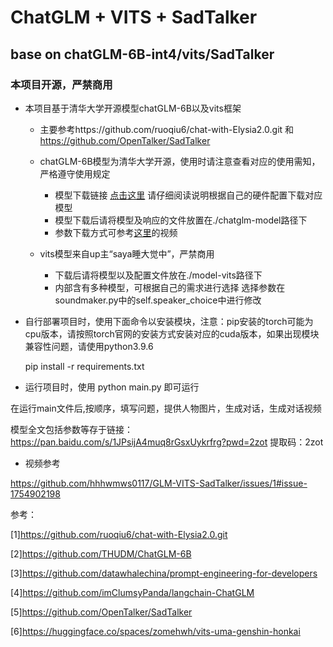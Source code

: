 # ChatGLM + VITS + SadTalker

## base on chatGLM-6B-int4/vits/SadTalker

### 本项目开源，严禁商用

- 本项目基于清华大学开源模型chatGLM-6B以及vits框架

  - 主要参考https://github.com/ruoqiu6/chat-with-Elysia2.0.git 和 https://github.com/OpenTalker/SadTalker

  - chatGLM-6B模型为清华大学开源，使用时请注意查看对应的使用需知，严格遵守使用规定

    - 模型下载链接 [点击这里](https://huggingface.co/THUDM) 请仔细阅读说明根据自己的硬件配置下载对应模型
    - 模型下载后请将模型及响应的文件放置在./chatglm-model路径下
    - 参数下载方式可参考[这里](https://space.bilibili.com/3493270982232856)的视频

  - vits模型来自up主“saya睡大觉中”，严禁商用
    - 下载后请将模型以及配置文件放在./model-vits路径下
    - 内部含有多种模型，可根据自己的需求进行选择 选择参数在soundmaker.py中的self.speaker_choice中进行修改

- 自行部署项目时，使用下面命令以安装模块，注意：pip安装的torch可能为cpu版本，请按照torch官网的安装方式安装对应的cuda版本，如果出现模块兼容性问题，请使用python3.9.6
  
  pip install -r requirements.txt

- 运行项目时，使用 
  python main.py 即可运行

在运行main文件后,按顺序，填写问题，提供人物图片，生成对话，生成对话视频

模型全文包括参数等存于链接：https://pan.baidu.com/s/1JPsijA4muq8rGsxUykrfrg?pwd=2zot 
提取码：2zot 

- 视频参考

https://github.com/hhhwmws0117/GLM-VITS-SadTalker/issues/1#issue-1754902198


参考：

[1]https://github.com/ruoqiu6/chat-with-Elysia2.0.git

[2]https://github.com/THUDM/ChatGLM-6B

[3]https://github.com/datawhalechina/prompt-engineering-for-developers

[4]https://github.com/imClumsyPanda/langchain-ChatGLM

[5]https://github.com/OpenTalker/SadTalker  

[6]https://huggingface.co/spaces/zomehwh/vits-uma-genshin-honkai
